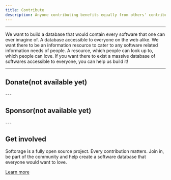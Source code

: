 ```yaml
---
title: Contribute
description: Anyone contributing benefits equally from others' contributions
---
```

<span class="d-block container-fluid bg-nav text-antinav p-3" markdown="1">

---

<span class="lead">
We want to build a database that would contain every software that one can ever imagine of. A database accessible to everyone on the web alike. We want there to be an information resource to cater to any software related information needs of people. A resource, which people can look up to, which people can love. If you want there to exist a massive database of softwares accessible to everyone, you can help us build it!
</span>

---
<span class="d-block container py-5" markdown="1">

## Donate(not available yet)

</span>
---
<span class="d-block container py-5" markdown="1">

## Sponsor(not available yet)

</span>
---
<span class="d-block container py-5" markdown="1">

## Get involved

Softorage is a fully open source project. Every contribution matters. Join in, be part of the community and help create a software database that everyone would want to love.

<a class="btn" href="/get-involved/"><span class="text-clr2">Learn more</span></a>

</span>

</span>
